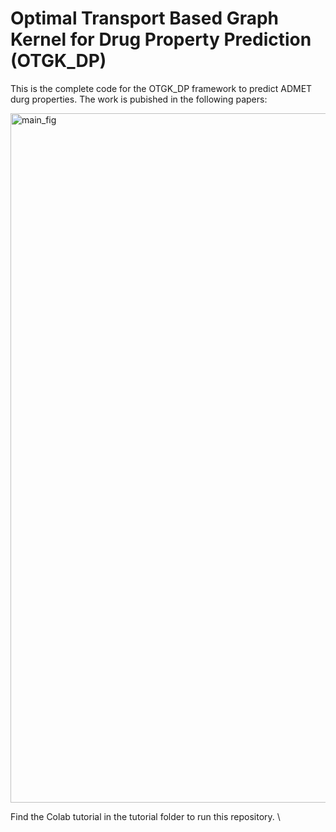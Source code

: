 # Optimal Transport Based Graph Kernel for Drug Property Prediction (OTGK_DP) 

This is the complete code for the OTGK_DP framework to predict ADMET durg properties. The work is pubished in the following papers: 


<img width="1103" alt="main_fig" src="https://github.com/Maburidi/OTGK_DP/assets/48891624/a52d6c2f-9334-4af2-b596-b3213db96935">




Find the Colab tutorial in the tutorial folder to run this repository. \




